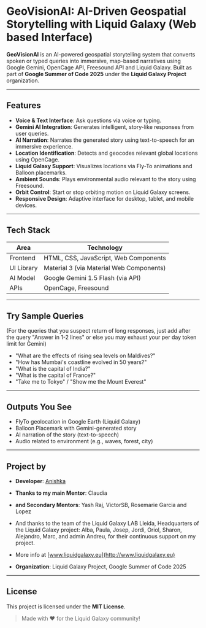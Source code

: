 # GeoVisionAI: AI-Driven Geospatial Storytelling with Liquid Galaxy (Web based Interface)

**GeoVisionAI** is an AI-powered geospatial storytelling system that converts spoken or typed queries into immersive, map-based narratives using Google Gemini, OpenCage API, Freesound API and Liquid Galaxy. Built as part of **Google Summer of Code 2025** under the **Liquid Galaxy Project** organization.

---

## Features

* **Voice & Text Interface**: Ask questions via voice or typing.
* **Gemini AI Integration**: Generates intelligent, story-like responses from user queries.
* **AI Narration**: Narrates the generated story using text-to-speech for an immersive experience.
* **Location Identification**: Detects and geocodes relevant global locations using OpenCage.
* **Liquid Galaxy Support**: Visualizes locations via Fly-To animations and Balloon placemarks.
* **Ambient Sounds**: Plays environmental audio relevant to the story using Freesound.
* **Orbit Control**: Start or stop orbiting motion on Liquid Galaxy screens.
* **Responsive Design**: Adaptive interface for desktop, tablet, and mobile devices.
---

## Tech Stack

| Area       | Technology                             |
|------------|-----------------------------------------|
| Frontend   | HTML, CSS, JavaScript, Web Components   |
| UI Library | Material 3 (via Material Web Components)|
| AI Model   | Google Gemini 1.5 Flash (via API)       |
| APIs       | OpenCage, Freesound                     |

---


## Try Sample Queries
(For the queries that you suspect return of long responses, just add after the query "Answer in 1-2 lines" or else you may exhaust your per day token limit for Gemini)
* "What are the effects of rising sea levels on Maldives?"
* "How has Mumbai's coastline evolved in 50 years?"
* "What is the capital of India?"
* "What is the capital of France?"
* "Take me to Tokyo" / "Show me the Mount Everest"

---

## Outputs You See
*  FlyTo geolocation in Google Earth (Liquid Galaxy)
*  Balloon Placemark with Gemini-generated story
*  AI narration of the story (text-to-speech)
*  Audio related to environment (e.g., waves, forest, city)

---

## Project by

* **Developer**: [Anishka](https://github.com/anishka2006)
* **Thanks to my main Mentor**: Claudia
* **and Secondary Mentors**: Yash Raj, VictorSB, Rosemarie Garcia and Lopez
* And thanks to the team of the Liquid Galaxy LAB Lleida, Headquarters of the Liquid Galaxy project: 
Alba, Paula, Josep, Jordi, Oriol, Sharon, Alejandro, Marc, and admin Andreu, 
for their continuous support on my project.  
* More info at [www.liquidgalaxy.eu](http://www.liquidgalaxy.eu)

* **Organization**: Liquid Galaxy Project, Google Summer of Code 2025

---

## License

This project is licensed under the **MIT License**.

> Made with ❤️ for the Liquid Galaxy community!
